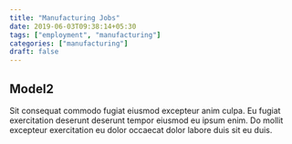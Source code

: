 ```yaml
---
title: "Manufacturing Jobs"
date: 2019-06-03T09:38:14+05:30
tags: ["employment", "manufacturing"]
categories: ["manufacturing"]
draft: false
---
```


## Model2

Sit consequat commodo fugiat eiusmod excepteur anim culpa. Eu fugiat exercitation deserunt deserunt tempor eiusmod eu ipsum enim. Do mollit excepteur exercitation eu dolor occaecat dolor labore duis sit eu duis.
